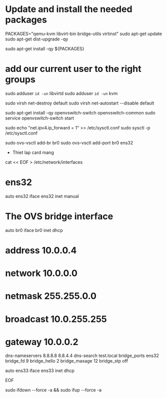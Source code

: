 # Update and install the needed packages
PACKAGES="qemu-kvm libvirt-bin bridge-utils virtinst"
sudo apt-get update
sudo apt-get dist-upgrade -qy

sudo apt-get install -qy ${PACKAGES}

# add our current user to the right groups
sudo adduser `id -un` libvirtd
sudo adduser `id -un` kvm


sudo virsh net-destroy default 
sudo virsh net-autostart --disable default

sudo apt-get install -qy openvswitch-switch openvswitch-common 
sudo service openvswitch-switch start


sudo echo "net.ipv4.ip_forward = 1" >> /etc/sysctl.conf
sudo sysctl -p /etc/sysctl.conf

sudo ovs-vsctl add-br br0
sudo ovs-vsctl add-port br0 ens32

- Thiet lap card mang 

cat << EOF > /etc/network/interfaces

# ens32
auto ens32
iface ens32 inet manual


# The OVS bridge interface
auto br0
iface br0 inet dhcp
# address 10.0.0.4
# network 10.0.0.0
# netmask 255.255.0.0
# broadcast 10.0.255.255
# gateway 10.0.0.2
dns-nameservers 8.8.8.8 8.8.4.4
dns-search test.local
bridge_ports ens32
bridge_fd 9
bridge_hello 2
bridge_maxage 12
bridge_stp off

auto ens33
iface ens33 inet dhcp

EOF

sudo ifdown --force -a && sudo ifup --force -a
